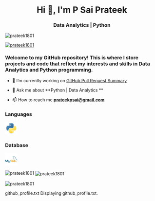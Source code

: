 <h1 align="center">Hi 👋, I'm P Sai Prateek</h1>
<h3 align="center"> Data Analytics | Python </h3>

<p align="left"> <img src="https://komarev.com/ghpvc/?username=prateek1801&label=Profile%20views&color=0e75b6&style=flat" alt="prateek1801" /> </p>

<p align="left"> <a href="https://github.com/ryo-ma/github-profile-trophy"><img src="https://github-profile-trophy.vercel.app/?username=prateek1801" alt="prateek1801" /></a> </p>

### Welcome to my GitHub repository! This is where I store projects and code that reflect my interests and skills in Data Analytics and Python programming.

- 🔭 I’m currently working on [GitHub Pull Request Summary](https://github.com/prateek1801/Githubpullsummary)

- 💬 Ask me about **Python | Data Analytics **

- 📫 How to reach me **prateekpsai@gmail.com**

<h3>Languages</h3>
<p align="left">
<a href="https://www.python.org" target="_blank" rel="noreferrer"><img src="https://raw.githubusercontent.com/devicons/devicon/master/icons/python/python-original.svg" alt="python" width="40" height="40"/></a>
</p>


<h3>Database</h3>
<p align="left>
<a href="https://www.mysql.com/" target="_blank" rel="noreferrer"><img src="https://raw.githubusercontent.com/devicons/devicon/master/icons/mysql/mysql-original-wordmark.svg" alt="mysql" width="40" height="40"/></a>
</p> 


<p><img align="left" src="https://github-readme-stats.vercel.app/api/top-langs?username=prateek1801&show_icons=true&locale=en&layout=compact" alt="prateek1801" /></p>
<p>&nbsp;<img align="center" src="https://github-readme-stats.vercel.app/api?username=prateek1801&show_icons=true&locale=en" alt="prateek1801" /></p>
<p><img align="center" src="https://github-readme-streak-stats.herokuapp.com/?user=prateek1801&" alt="prateek1801" /></p>
github_profile.txt
Displaying github_profile.txt.
